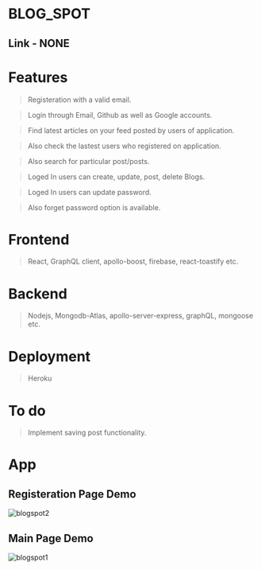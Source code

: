 # BLOG_SPOT

## Link - NONE

# Features 

> Registeration with a valid email.

> Login through Email, Github as well as Google accounts.
 
> Find latest articles on your feed posted by users of application.
 
> Also check the lastest users who registered on application.

> Also search for particular post/posts.

> Loged In users can create, update, post, delete Blogs. 

> Loged In users can update password.

> Also forget password option is available.

# Frontend 

> React, GraphQL client, apollo-boost, firebase, react-toastify etc.

# Backend 

> Nodejs, Mongodb-Atlas, apollo-server-express, graphQL, mongoose etc.

# Deployment

> Heroku 

# To do

> Implement saving post functionality.

# App

## Registeration Page Demo
![blogspot2](https://user-images.githubusercontent.com/57112545/122531515-34a8eb00-d03d-11eb-9959-316ea9c40580.png)

## Main Page Demo
![blogspot1](https://user-images.githubusercontent.com/57112545/122531498-307ccd80-d03d-11eb-8b12-9333374b4db7.png)
